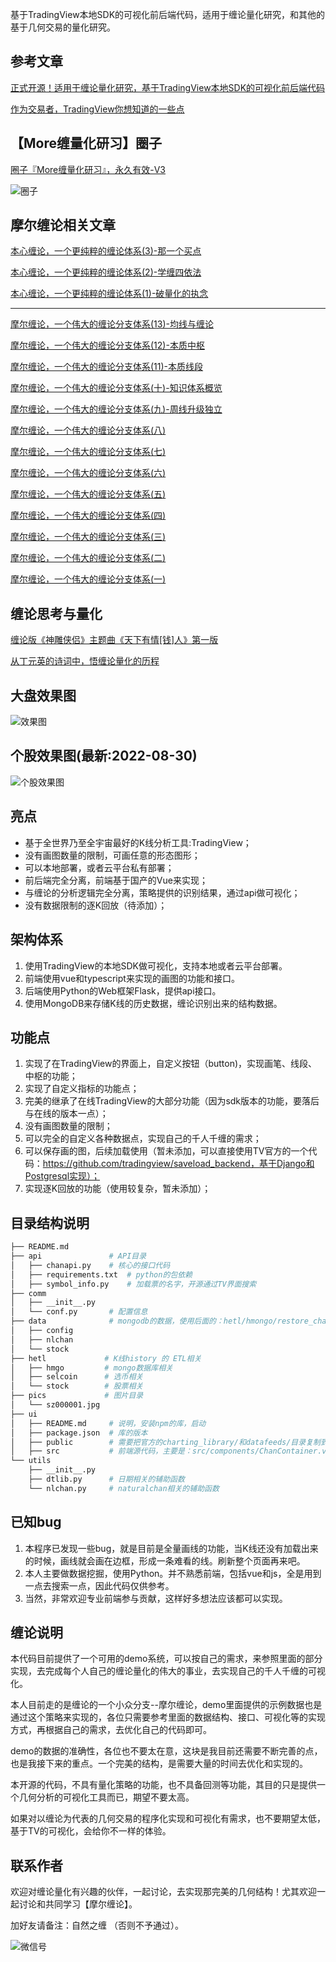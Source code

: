 
基于TradingView本地SDK的可视化前后端代码，适用于缠论量化研究，和其他的基于几何交易的量化研究。

## 参考文章
[正式开源！适用于缠论量化研究，基于TradingView本地SDK的可视化前后端代码](https://mp.weixin.qq.com/s/5NxteND3hS5qcH2Jkuy2eQ)

[作为交易者，TradingView你想知道的一些点](https://mp.weixin.qq.com/s?__biz=MzI2NzExMTA4NA==&mid=2650090885&idx=1&sn=30eba518ae79d887e052499089d583e7&chksm=f2825246c5f5db50d174f692abb4e1dd3f5e4694b89ed181172f903387d79c01461036c89bd1&token=286592241&lang=zh_CN#rd)

## 【More缠量化研习】圈子

[圈子『More缠量化研习』，永久有效-V3](https://mp.weixin.qq.com/s?__biz=MzI2NzExMTA4NA==&mid=2650091053&idx=1&sn=169770fb0e976a418914cf63d3160028&chksm=f28251eec5f5d8f8a51569cc83edfbf6e8b55e0ce699590da3a17c90c7b8e01df6e4884c9f16&token=827136753&lang=zh_CN#rd)

![圈子](pics/quanzi.jpg)

## 摩尔缠论相关文章

[本心缠论，一个更纯粹的缠论体系(3)-那一个买点](https://mp.weixin.qq.com/s?__biz=MzI2NzExMTA4NA==&mid=2650091045&idx=1&sn=78beac5627d35ea89bab981cc469f6eb&chksm=f28251e6c5f5d8f091fac1e2ba1ece42fb612cd83c5e57ed029ee25921fbb52e01088e76e8a6&token=827136753&lang=zh_CN#rd)

[本心缠论，一个更纯粹的缠论体系(2)-学缠四依法](https://mp.weixin.qq.com/s?__biz=MzI2NzExMTA4NA==&mid=2650091024&idx=1&sn=cb853e3b8e46af48f625c256b2a8fca5&chksm=f28251d3c5f5d8c520632199b97023fcfd80be165eac376dd01b1e942991e6ad28e379dc2643&token=827136753&lang=zh_CN#rd)

[本心缠论，一个更纯粹的缠论体系(1)-破量化的执念](https://mp.weixin.qq.com/s?__biz=MzI2NzExMTA4NA==&mid=2650091013&idx=1&sn=5e4ea7d22af9247ddc1ae93a2a0aac0d&chksm=f28251c6c5f5d8d059d139de7acf90f3085d3593b2375882a8aee31577b95bb4b87d7c109c39&token=1365295420&lang=zh_CN#rd)

-------

[摩尔缠论，一个伟大的缠论分支体系(13)-均线与缠论](https://mp.weixin.qq.com/s?__biz=MzI2NzExMTA4NA==&mid=2650090989&idx=1&sn=2ee71bd881211ff9aecc9843581d45a6&chksm=f282522ec5f5db386986abb6178b355dcc89cf4a08f78d3f2db6554d7c2d00626089df408260&token=1365295420&lang=zh_CN#rd)

[摩尔缠论，一个伟大的缠论分支体系(12)-本质中枢](https://mp.weixin.qq.com/s?__biz=MzI2NzExMTA4NA==&mid=2650090980&idx=1&sn=87a38f3010d86eabcb91f22754df1b0b&chksm=f2825227c5f5db312c099d3fd6523c93df1ea93492b918513ac1fbe8c931b768806fdd842527&token=1365295420&lang=zh_CN#rd)

[摩尔缠论，一个伟大的缠论分支体系(11)-本质线段](https://mp.weixin.qq.com/s?__biz=MzI2NzExMTA4NA==&mid=2650090969&idx=1&sn=5793f84317fe40781e339ff1ada452b9&chksm=f282521ac5f5db0ca575f52f91ffa5a7b07151e97321b98cc58300990904288206d75673d7b8&token=1365295420&lang=zh_CN#rd)

[摩尔缠论，一个伟大的缠论分支体系(十)-知识体系概览](https://mp.weixin.qq.com/s?__biz=MzI2NzExMTA4NA==&mid=2650090960&idx=1&sn=a2381dff4083e5244f2aeb4bca392484&chksm=f2825213c5f5db05b7ca1d84ef194f2c9f9ecba71ed7b28406a5a75d1bdb0fd41941ff30d190&token=1365295420&lang=zh_CN#rd)

[摩尔缠论，一个伟大的缠论分支体系(九)-周线升级独立](https://mp.weixin.qq.com/s?__biz=MzI2NzExMTA4NA==&mid=2650090949&idx=1&sn=d91119a7222646d66d8135bccba429fe&chksm=f2825206c5f5db1038953c132549df049855e3c74178bfaef034470b558361d5cce8a70d06f5&token=1365295420&lang=zh_CN#rd)

[摩尔缠论，一个伟大的缠论分支体系(八)](https://mp.weixin.qq.com/s?__biz=MzI2NzExMTA4NA==&mid=2650090932&idx=1&sn=a11ab6186b78b4d93f8328eb8b8398de&chksm=f2825277c5f5db6121b7cd87bc674ae1241c2ddec1a4eb49f165b334ecd1c8dc4e52a70e82e0&token=1365295420&lang=zh_CN#rd)

[摩尔缠论，一个伟大的缠论分支体系(七)](https://mp.weixin.qq.com/s?__biz=MzI2NzExMTA4NA==&mid=2650090915&idx=1&sn=95ec8bd6a45c9c3a5213ba1c40d3bae1&chksm=f2825260c5f5db761ae67a98aa869f6805a906d9fe3565358ce5b37ae5d2f5e5c8d75e0af4b8&token=1365295420&lang=zh_CN#rd)

[摩尔缠论，一个伟大的缠论分支体系(六)](https://mp.weixin.qq.com/s?__biz=MzI2NzExMTA4NA==&mid=2650090894&idx=1&sn=793d59de7337468c408d64750169dad9&chksm=f282524dc5f5db5b5161d96e32f05a467904f2188ad05b2f2b805a1e0d651a76728af7b1d7f2&token=1365295420&lang=zh_CN#rd)

[摩尔缠论，一个伟大的缠论分支体系(五)](https://mp.weixin.qq.com/s?__biz=MzI2NzExMTA4NA==&mid=2650090876&idx=1&sn=4eb590372cded649b954c2e385413997&chksm=f28252bfc5f5dba984d7f9895e8ff150f78be61fe0dd9c4cafd918ff9b16ffd789dfaee62e39&token=1327530731&lang=zh_CN#rd)

[摩尔缠论，一个伟大的缠论分支体系(四)](https://mp.weixin.qq.com/s?__biz=MzI2NzExMTA4NA==&mid=2650090841&idx=1&sn=3e026f3fc9ea34e3354b3b2d6ed61124&chksm=f282529ac5f5db8cd861d692b971cb4a60d894c99fab908e2eeffd5e28087ebacfdd1d2b0378&token=1199670747&lang=zh_CN#rd)

[摩尔缠论，一个伟大的缠论分支体系(三)](https://mp.weixin.qq.com/s?__biz=MzI2NzExMTA4NA==&mid=2650090828&idx=1&sn=571a02aff3a8dec4b68522ade3f64aa2&chksm=f282528fc5f5db99ca6bb04a1ec559e5d23ebfc7d833e555a7f2f789047010cb1dabc47a1d67&token=1199670747&lang=zh_CN#rd)

[摩尔缠论，一个伟大的缠论分支体系(二)](https://mp.weixin.qq.com/s?__biz=MzI2NzExMTA4NA==&mid=2650090812&idx=1&sn=448214fc48c368d3b7190abb9b975536&chksm=f28252ffc5f5dbe9903406ec7157f7f7807dc5562359fd037438303486e7ad933ea8ea766879&token=1199670747&lang=zh_CN#rd)

[摩尔缠论，一个伟大的缠论分支体系(一)](https://mp.weixin.qq.com/s?__biz=MzI2NzExMTA4NA==&mid=2650090801&idx=1&sn=08ede867ceb519f8a18e90970ce452ac&chksm=f28252f2c5f5dbe4e2c1e3f430d19e04e8434b62cd62d0abed69f92ec104acc85be9e4c220ee&token=1199670747&lang=zh_CN#rd)

## 缠论思考与量化

[缠论版《神雕侠侣》主题曲《天下有情[钱]人》第一版](https://mp.weixin.qq.com/s?__biz=MzI2NzExMTA4NA==&mid=2650090795&idx=1&sn=69db18dc36d47724d76c02f4491b9f82&chksm=f28252e8c5f5dbfe80b8f392300e785617d0e79a0aa79d567e1abd4ac8878113e94afc60135a&token=1199670747&lang=zh_CN#rd)

[从丁元英的诗词中，悟缠论量化的历程](https://mp.weixin.qq.com/s?__biz=MzI2NzExMTA4NA==&mid=2650090853&idx=1&sn=bfebe4e4e2c39e213fc3483cd060dca6&chksm=f28252a6c5f5dbb03237431544fd99c89aee5a1dadca76306a9e9ea34b4818973f1e2b2f1647&token=1199670747&lang=zh_CN#rd)

## 大盘效果图
![效果图](pics/sz000001.jpg)

## 个股效果图(最新:2022-08-30)
![个股效果图](pics/stock_demo.png)

## 亮点
* 基于全世界乃至全宇宙最好的K线分析工具:TradingView；
* 没有画图数量的限制，可画任意的形态图形；
* 可以本地部署，或者云平台私有部署；
* 前后端完全分离，前端基于国产的Vue来实现；
* 与缠论的分析逻辑完全分离，策略提供的识别结果，通过api做可视化；
* 没有数据限制的逐K回放（待添加）；


## 架构体系
1. 使用TradingView的本地SDK做可视化，支持本地或者云平台部署。
1. 前端使用vue和typescript来实现的画图的功能和接口。
2. 后端使用Python的Web框架Flask，提供api接口。
3. 使用MongoDB来存储K线的历史数据，缠论识别出来的结构数据。


## 功能点
1. 实现了在TradingView的界面上，自定义按钮（button)，实现画笔、线段、中枢的功能；
2. 实现了自定义指标的功能点；
3. 完美的继承了在线TradingView的大部分功能（因为sdk版本的功能，要落后与在线的版本一点）；
4. 没有画图数量的限制；
5. 可以完全的自定义各种数据点，实现自己的千人千缠的需求；
6. 可以保存画的图，后续加载使用（暂未添加，可以直接使用TV官方的一个代码：https://github.com/tradingview/saveload_backend，基于Django和Postgresql实现）；
7. 实现逐K回放的功能（使用较复杂，暂未添加）；

## 目录结构说明
```bash
├── README.md
├── api               # API目录
│   ├── chanapi.py    # 核心的接口代码
│   ├── requirements.txt  # python的包依赖
│   ├── symbol_info.py    # 加载票的名字，开源通过TV界面搜索
├── comm
│   ├── __init__.py
│   └── conf.py       # 配置信息
├── data              # mongodb的数据，使用后面的：hetl/hmongo/restore_chanvis_mongo.sh 导入本目录的数据
│   ├── config
│   ├── nlchan
│   └── stock
├── hetl             # K线history 的 ETL相关
│   ├── hmgo         # mongo数据库相关
│   ├── selcoin      # 选币相关
│   └── stock        # 股票相关
├── pics             # 图片目录
│   └── sz000001.jpg
├── ui
│   ├── README.md     # 说明，安装npm的库，启动
│   ├── package.json  # 库的版本
│   ├── public        # 需要把官方的charting_library/和datafeeds/目录复制到此处
│   ├── src           # 前端源代码，主要是：src/components/ChanContainer.vue
└── utils
    ├── __init__.py
    ├── dtlib.py      # 日期相关的辅助函数
    └── nlchan.py     # naturalchan相关的辅助函数
```

## 已知bug
1. 本程序已发现一些bug，就是目前是全量画线的功能，当K线还没有加载出来的时候，画线就会画在边框，形成一条难看的线。刷新整个页面再来吧。
2. 本人主要做数据挖掘，使用Python。并不熟悉前端，包括vue和js，全是用到一点去搜索一点，因此代码仅供参考。
3. 当然，非常欢迎专业前端参与贡献，这样好多想法应该都可以实现。

## 缠论说明

本代码目前提供了一个可用的demo系统，可以按自己的需求，来参照里面的部分实现，去完成每个人自己的缠论量化的伟大的事业，去实现自己的千人千缠的可视化。

本人目前走的是缠论的一个小众分支--摩尔缠论，demo里面提供的示例数据也是通过这个策略来实现的，各位只需要参考里面的数据结构、接口、可视化等的实现方式，再根据自己的需求，去优化自己的代码即可。

demo的数据的准确性，各位也不要太在意，这块是我目前还需要不断完善的点，也是我接下来的重点。一个完美的结构，是需要大量的时间去优化和实现的。

本开源的代码，不具有量化策略的功能，也不具备回测等功能，其目的只是提供一个几何分析的可视化工具而已，期望不要太高。

如果对以缠论为代表的几何交易的程序化实现和可视化有需求，也不要期望太低，基于TV的可视化，会给你不一样的体验。

## 联系作者

欢迎对缠论量化有兴趣的伙伴，一起讨论，去实现那完美的几何结构！尤其欢迎一起讨论和共同学习【摩尔缠论】。

加好友请备注：自然之缠 （否则不予通过）。

![微信号](pics/quantchan.jpg)
